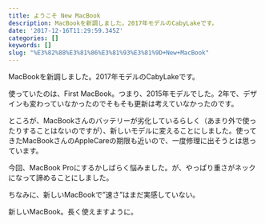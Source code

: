 ```yaml
---
title: ようこそ New MacBook
description: MacBookを新調しました。2017年モデルのCabyLakeです。
date: '2017-12-16T11:29:59.345Z'
categories: []
keywords: []
slug: "%E3%82%88%E3%81%86%E3%81%93%E3%81%9D+New+MacBook"
---
```

MacBookを新調しました。2017年モデルのCabyLakeです。

使っていたのは、First MacBook。つまり、2015年モデルでした。2年で、デザインも変わっていなかったのでそもそも更新は考えていなかったのです。

ところが、MacBookさんのバッテリーが劣化しているらしく（あまり外で使ったりすることはないのですが）、新しいモデルに変えることにしました。使ってきたMacBookさんのAppleCareの期限も近いので、一度修理に出そうとは思っています。

今回、MacBook Proにするかしばらく悩みました。が、やっぱり重さがネックになって諦めることにしました。

ちなみに、新しいMacBookで”速さ”はまだ実感していない。

新しいMacBook。長く使えますように。